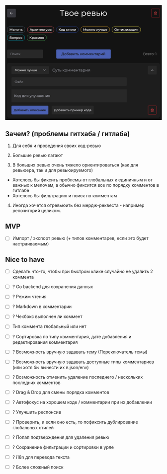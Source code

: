<img src="images/app.png" width="550px" />

## Зачем? (проблемы гитхаба / гитлаба)

1. Для себя и проведения своих код-ревью

2. Большие ревью лагают
3. В больших ревью очень тяжело ориентироваться (как для ревьюера, так и для ревьюируемого)
- Хотелось бы фиксить проблемы от глобальных к единичным и от важных к мелочам, а обычно фиксится все по порядку комментов в гитлабе
- Хотелось бы фильтрацию и поиск по комментам

4. Иногда хочется отревьюить без мердж-реквеста - например репозиторий целиком. 


## MVP

- [ ] Импорт / экспорт ревью (+ типов комментарев, если это будет настраиваемым)



## Nice to have

- [ ] Сделать что-то, чтобы при быстром клике случайно не удалить 2 коммента

- [ ] ? Go backend для сохранения данных
- [ ] ? Режим чтения
- [ ] ? Markdown в комментарии
- [ ] ? Чекбокс выполнен ли коммент
- [ ] Тип коммента глобальный или нет
- [ ] ? Сортировка по типу комментария, дате добавления и редактирования комментария

- [ ] ? Возможность вручную задавать тему (Переключатель темы)
- [ ] ? Возможность вручную задавать доступные типы комментариев (или хотя бы вынести их в json/env)
- [ ] ? Возможность отменить удаление последнего / нескольких последних комментов
- [ ] ? Drag & Drop для смены порядка комментов

- [ ] ? Автофокус на хорошем коде / комментарии при их добавлении

- [ ] ? Улучшить респонсив
- [ ] ? Проверить, и если оно есть, то пофиксить дублирование глобальных стилей

- [ ] ? Попап подтверждения для удаления ревью
- [ ] ? Сохранение фильтрации и сортировки в урле
- [ ] ? i18n для перевода текста
- [ ] ? Более сложный поиск
